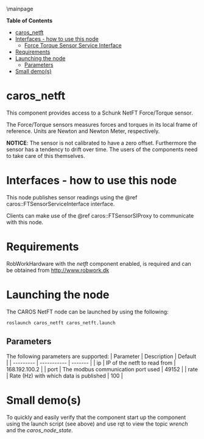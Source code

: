 \mainpage
<!-- markdown-toc start - Don't edit this section. Run M-x markdown-toc-generate-toc again -->
**Table of Contents**

- [caros_netft](#carosnetft)
- [Interfaces - how to use this node](#interfaces---how-to-use-this-node)
    - [Force Torque Sensor Service Interface](#force-torque-sensor-service-interface)
- [Requirements](#requirements)
- [Launching the node](#launching-the-node)
    - [Parameters](#parameters)
- [Small demo(s)](#small-demos)

<!-- markdown-toc end -->

# caros_netft #
This component provides access to a Schunk NetFT Force/Torque sensor.

The Force/Torque sensors measures forces and torques in its local frame of reference.
Units are Newton and Newton Meter, respectively.

**NOTICE**: The sensor is not calibrated to have a zero offset. Furthermore the sensor has a tendency to drift over time. The users of the components need to take care of this themselves.

# Interfaces - how to use this node #
This node publishes sensor readings using the @ref caros::FTSensorServiceInterface interface.

Clients can make use of the @ref caros::FTSensorSIProxy to communicate with this node.

# Requirements #
RobWorkHardware with the *netft* component enabled, is required and can be obtained from http://www.robwork.dk

# Launching the node #
The CAROS NetFT node can be launched by using the following:

    roslaunch caros_netft caros_netft.launch

## Parameters ##
The following parameters are supported:
| Parameter | Description | Default |
| --------- | ----------- | ------- |
| ip | IP of the netft to read from | 168.192.100.2 |
| port | The modbus communication port used | 49152 |
| rate | Rate (Hz) with which data is published | 100 |

# Small demo(s) #
To quickly and easily verify that the component start up the component using the launch script (see above) and use rqt to view the topic *wrench* and the *caros_node_state*.
